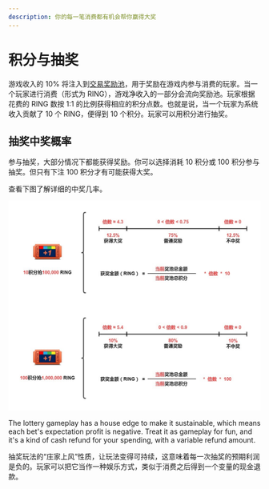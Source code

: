 ```yaml
---
description: 你的每一笔消费都有机会帮你赢得大奖
---
```


# 积分与抽奖

游戏收入的 10% 将注入到[交易奖励池](/advanced/evolution-land-dao/revenue-model.md#trading-reward-pool)，用于奖励在游戏内参与消费的玩家。当一个玩家进行消费（形式为 RING），游戏净收入的一部分会流向奖励池。玩家根据花费的 RING 数按 1:1 的比例获得相应的积分点数。也就是说，当一个玩家为系统收入贡献了 10 个 RING，便得到 10 个积分。玩家可以用积分进行抽奖。

## 抽奖中奖概率

参与抽奖，大部分情况下都能获得奖励。你可以选择消耗 10 积分或 100 积分参与抽奖。但只有下注 100 积分才有可能获得大奖。

查看下图了解详细的中奖几率。

![抽奖中奖概率](../../.gitbook/assets/lottery-cn.jpg)

The lottery gameplay has a house edge to make it sustainable, which means each bet's expectation profit is negative. Treat it as gameplay for fun, and it's a kind of cash refund for your spending, with a variable refund amount.

抽奖玩法的“庄家上风”性质，让玩法变得可持续，这意味着每一次抽奖的预期利润是负的。玩家可以把它当作一种娱乐方式，类似于消费之后得到一个变量的现金退款。

